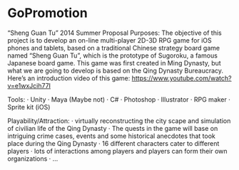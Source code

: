 GoPromotion
===========
“Sheng Guan Tu” 2014 Summer Proposal
Purposes:
The objective of this project is to develop an on-line multi-player 2D-3D RPG game for iOS phones and tablets, based on a traditional Chinese strategy board game named “Sheng Guan Tu”, which is the prototype of Sugoroku, a famous Japanese board game. This game was first created in Ming Dynasty, but what we are going to develop is based on the Qing Dynasty Bureaucracy. Here’s an introduction video of this game: https://www.youtube.com/watch?v=e1wxJcih77I

Tools:
·  	Unity
·  	Maya (Maybe not)
·  	C#
·  	Photoshop
·  	Illustrator
·  	RPG maker
·  	Sprite kit (iOS)

Playability/Attraction:
·       virtually reconstructing the city scape and simulation of civilian life of the Qing Dynasty 
·       The quests in the game will base on intriguing crime cases, events and some historical   anecdotes that took place during the Qing Dynasty
·       16 different characters cater to different players
·       lots of interactions among players and players can form their own organizations
·       …
